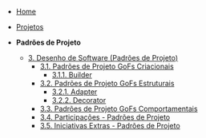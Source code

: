 <!-- docs/_sidebar.md -->

- [Home](/.)
- [Projetos](./Projeto/Projeto.md)

- **Padrões de Projeto**
  - [3. Desenho de Software (Padrões de Projeto)](/PadroesDeProjeto/3.PadroesDeProjeto.md)
    - [3.1. Padrões de Projeto GoFs Criacionais](/PadroesDeProjeto/3.1.GoFsCriacionais.md)
      - [3.1.1. Builder](/docsAnaYzaLeo/builder.md)
    - [3.2. Padrões de Projeto GoFs Estruturais](/PadroesDeProjeto/3.2.GoFsEstruturais.md)
      - [3.2.1. Adapter](/docsIgorFloresMatheus/Adapter.md)
      - [3.2.2. Decorator](/docsAnaYzaLeo/decorator.md)
    - [3.3. Padrões de Projeto GoFs Comportamentais](/PadroesDeProjeto/3.3.GoFsComportamentais.md)
    - [3.4. Participações - Padrões de Projeto](/docs/participacoes/participacoes.md)
    - [3.5. Iniciativas Extras - Padrões de Projeto](/PadroesDeProjeto/3.5.IniciativasExtras.md)

